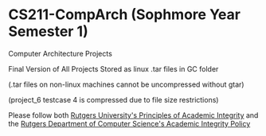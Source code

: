 # CS211-CompArch (Sophmore Year Semester 1)
 Computer Architecture Projects
 
 Final Version of All Projects Stored as linux .tar files in GC folder
 
 (.tar files on non-linux machines cannot be uncompressed without gtar)
 
 (project_6 testcase 4 is compressed due to file size restrictions)

Please follow both [Rutgers University's Principles of Academic Integrity](http://academicintegrity.rutgers.edu/) and the [Rutgers Department of Computer Science's Academic Integrity Policy](https://www.cs.rutgers.edu/academics/undergraduate/academic-integrity-policy)
